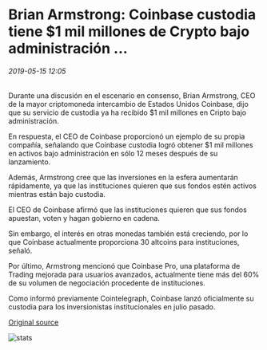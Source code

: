# Brian Armstrong: Coinbase custodia tiene $1 mil millones de Crypto bajo administración ...

###### 2019-05-15 12:05

Durante una discusión en el escenario en consenso, Brian Armstrong, CEO de la mayor criptomoneda intercambio de Estados Unidos Coinbase, dijo que su servicio de custodia ya ha recibido $1 mil millones en Cripto bajo administración.

En respuesta, el CEO de Coinbase proporcionó un ejemplo de su propia compañía, señalando que Coinbase custodia logró obtener $1 mil millones en activos bajo administración en sólo 12 meses después de su lanzamiento.

Además, Armstrong cree que las inversiones en la esfera aumentarán rápidamente, ya que las instituciones quieren que sus fondos estén activos mientras están bajo custodia.

El CEO de Coinbase afirmó que las instituciones quieren que sus fondos apuestan, voten y hagan gobierno en cadena.

Sin embargo, el interés en otras monedas también está creciendo, por lo que Coinbase actualmente proporciona 30 altcoins para instituciones, señaló.

Por último, Armstrong mencionó que Coinbase Pro, una plataforma de Trading mejorada para usuarios avanzados, actualmente tiene más del 60% de su volumen de negociación procedente de instituciones.

Como informó previamente Cointelegraph, Coinbase lanzó oficialmente su custodia para los inversionistas institucionales en julio pasado.

[Original source](https://cointelegraph.com/news/brian-armstrong-coinbase-custody-has-1-billion-of-crypto-under-management)

![stats](https://c.statcounter.com/11760860/0/a89fa40b/1/ "stats")